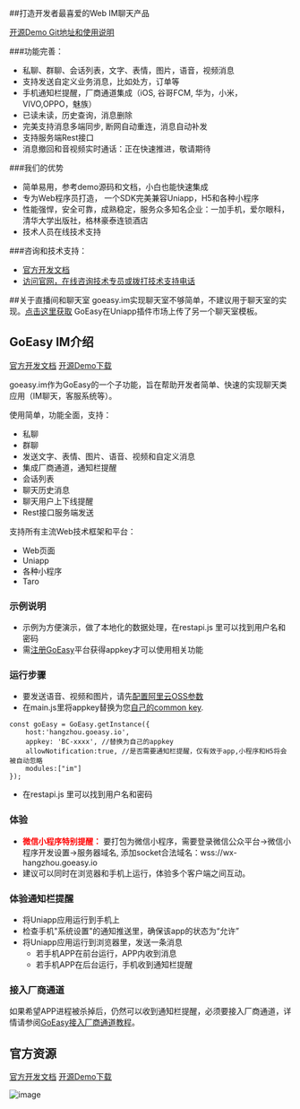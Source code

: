 

##打造开发者最喜爱的Web IM聊天产品

[开源Demo Git地址和使用说明](https://gitee.com/goeasy-io/GoEasyDemo-Uniapp-IM-Chat)

###功能完善：
* 私聊、群聊、会话列表，文字、表情，图片，语音，视频消息
* 支持发送自定义业务消息，比如处方，订单等
* 手机通知栏提醒，厂商通道集成（iOS, 谷哥FCM, 华为，小米，VIVO,OPPO，魅族）
* 已读未读，历史查询，消息删除
* 完美支持消息多端同步, 断网自动重连，消息自动补发
* 支持服务端Rest接口
* 消息撤回和音视频实时通话：正在快速推进，敬请期待

###我们的优势
* 简单易用，参考demo源码和文档，小白也能快速集成
* 专为Web程序员打造， 一个SDK完美兼容Uniapp，H5和各种小程序
* 性能强悍，安全可靠，成熟稳定，服务众多知名企业：一加手机，爱尔眼科，清华大学出版社，格林豪泰连锁酒店
* 技术人员在线技术支持

###咨询和技术支持：
* [官方开发文档](https://www.goeasy.io/cn/developers/2.x.html)
* [访问官网，在线咨询技术专员或拨打技术支持电话](https://www.goeasy.io/)







##关于直播间和聊天室
goeasy.im实现聊天室不够简单，不建议用于聊天室的实现。[点击这里获取](https://gitee.com/goeasy-io/GoEasyDemo-Uniapp-LiveChatRoom) GoEasy在Uniapp插件市场上传了另一个聊天室模板。 


## GoEasy IM介绍

[官方开发文档](https://www.goeasy.io/cn/developers/2.x.html)    [开源Demo下载](https://gitee.com/goeasy-io/GoEasyDemo-Uniapp-IM-Chat)


goeasy.im作为GoEasy的一个子功能，旨在帮助开发者简单、快速的实现聊天类应用（IM聊天，客服系统等）。

使用简单，功能全面，支持：
* 私聊
* 群聊
* 发送文字、表情、图片、语音、视频和自定义消息
* 集成厂商通道，通知栏提醒
* 会话列表
* 聊天历史消息
* 聊天用户上下线提醒
* Rest接口服务端发送


支持所有主流Web技术框架和平台：
* Web页面   
* Uniapp  
* 各种小程序   
* Taro    


### 示例说明
* 示例为方便演示，做了本地化的数据处理，在restapi.js 里可以找到用户名和密码
* 需[注册GoEasy](https://www.goeasy.io/cn/signup.html)平台获得appkey才可以使用相关功能

### 运行步骤
*   要发送语音、视频和图片，请先[配置阿里云OSS参数](https://www.goeasy.io/cn/docs/goeasy-2.x/im/message/media/alioss.html)
*   在main.js里将appkey替换为您[自己的common key](https://www.goeasy.io/cn/docs/goeasy-2.x/common/account/developer-account.html).
```
const goEasy = GoEasy.getInstance({
    host:'hangzhou.goeasy.io',
    appkey: 'BC-xxxx', //替换为自己的appkey
    allowNotification:true, //是否需要通知栏提醒，仅有效于app,小程序和H5将会被自动忽略
    modules:["im"]
});
```
*   在restapi.js 里可以找到用户名和密码

                                	      


### 体验

* <span style="color: red; font-weight: bold"> 微信小程序特别提醒：</span> 要打包为微信小程序，需要登录微信公众平台->微信小程序开发设置->服务器域名,
添加socket合法域名：wss://wx-hangzhou.goeasy.io        
* 建议可以同时在浏览器和手机上运行，体验多个客户端之间互动。

### 体验通知栏提醒
*   将Uniapp应用运行到手机上
*   检查手机"系统设置"的通知推送里，确保该app的状态为“允许”
*   将Uniapp应用运行到浏览器里，发送一条消息
    *   若手机APP在前台运行，APP内收到消息
    *   若手机APP在后台运行，手机收到通知栏提醒

### 接入厂商通道
如果希望APP进程被杀掉后，仍然可以收到通知栏提醒，必须要接入厂商通道，详情请参阅[GoEasy接入厂商通道教程](https://www.goeasy.io/cn/docs/goeasy-2.x/common/notification/notification.html)。





## 官方资源 

[官方开发文档](https://www.goeasy.io/cn/developers/2.x.html)   [开源Demo下载](https://gitee.com/goeasy-io/GoEasyDemo-Uniapp-IM-Chat)


![image](https://gitee.com/goeasy-io/GoEasyDemo-Uniapp-IM-Chat/raw/2.1/static/images/im.gif)



